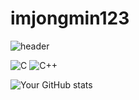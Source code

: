 # imjongmin123


![header](https://capsule-render.vercel.app/api?type=Venom&color=random&height=300&section=header&text=irc%20webserve&fontSize=90)

![C](https://img.shields.io/badge/-C-black?style=flat-square&logo=c)
![C++](https://img.shields.io/badge/-C++-black?style=flat-square&logo=cplusplus)


![Your GitHub stats](https://github-readme-stats.vercel.app/api?username=imjongmin123&show_icons=true&theme=great-gatsby)
